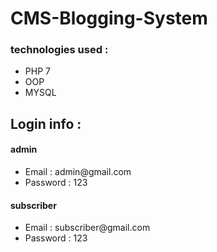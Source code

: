 # CMS-Blogging-System

<h3>technologies used  : </h3>
<ul>
<li>PHP 7</li>
<li>OOP </li>
<li>MYSQL </li>
 </ul>

<h2>Login info  : </h2>
<h4>admin </h4>
<ul>
<li> Email : admin@gmail.com</li>
<li>Password : 123 </li>
 </ul>

 <h4>subscriber </h4>
<ul>
<li> Email : subscriber@gmail.com</li>
<li>Password : 123 </li>
 </ul>